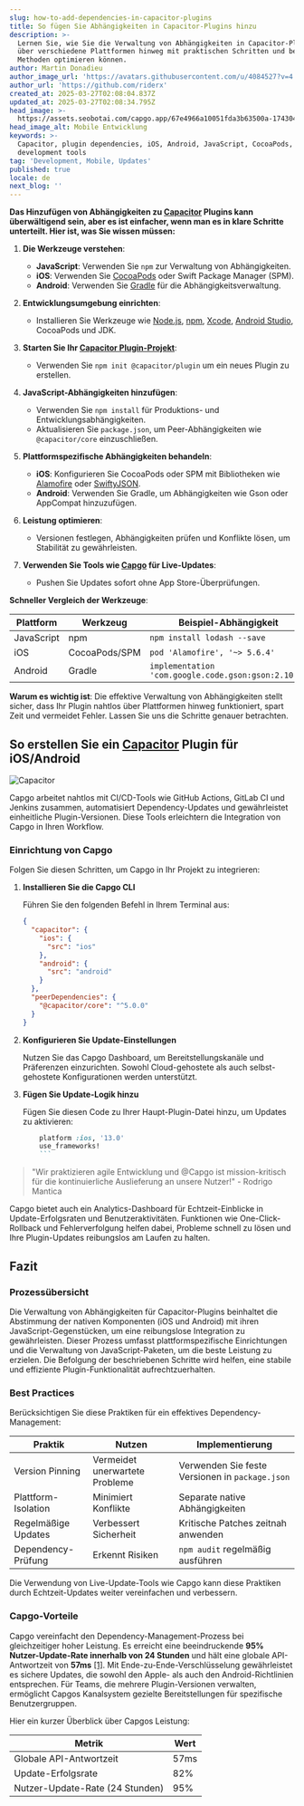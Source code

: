 ```yaml
---
slug: how-to-add-dependencies-in-capacitor-plugins
title: So fügen Sie Abhängigkeiten in Capacitor-Plugins hinzu
description: >-
  Lernen Sie, wie Sie die Verwaltung von Abhängigkeiten in Capacitor-Plugins
  über verschiedene Plattformen hinweg mit praktischen Schritten und bewährten
  Methoden optimieren können.
author: Martin Donadieu
author_image_url: 'https://avatars.githubusercontent.com/u/4084527?v=4'
author_url: 'https://github.com/riderx'
created_at: 2025-03-27T02:08:04.837Z
updated_at: 2025-03-27T02:08:34.795Z
head_image: >-
  https://assets.seobotai.com/capgo.app/67e4966a10051fda3b63500a-1743041314795.jpg
head_image_alt: Mobile Entwicklung
keywords: >-
  Capacitor, plugin dependencies, iOS, Android, JavaScript, CocoaPods, Gradle,
  development tools
tag: 'Development, Mobile, Updates'
published: true
locale: de
next_blog: ''
---
```

**Das Hinzufügen von Abhängigkeiten zu [Capacitor](https://capacitorjs.com/) Plugins kann überwältigend sein, aber es ist einfacher, wenn man es in klare Schritte unterteilt. Hier ist, was Sie wissen müssen:**

1. **Die Werkzeuge verstehen**:
    
    - **JavaScript**: Verwenden Sie `npm` zur Verwaltung von Abhängigkeiten.  
    - **iOS**: Verwenden Sie [CocoaPods](https://cocoapods.org/) oder Swift Package Manager (SPM).
    - **Android**: Verwenden Sie [Gradle](https://gradle.org/) für die Abhängigkeitsverwaltung.

2. **Entwicklungsumgebung einrichten**:
    
    - Installieren Sie Werkzeuge wie [Node.js](https://nodejs.org/en), [npm](https://www.npmjs.com/), [Xcode](https://developer.apple.com/xcode/), [Android Studio](https://developer.android.com/studio), CocoaPods und JDK.

3. **Starten Sie Ihr [Capacitor Plugin-Projekt](https://capgo.app/blog/capacitor-comprehensive-guide/)**:
    
    - Verwenden Sie `npm init @capacitor/plugin` um ein neues Plugin zu erstellen.

4. **JavaScript-Abhängigkeiten hinzufügen**:
    
    - Verwenden Sie `npm install` für Produktions- und Entwicklungsabhängigkeiten.
    - Aktualisieren Sie `package.json`, um Peer-Abhängigkeiten wie `@capacitor/core` einzuschließen.

5. **Plattformspezifische Abhängigkeiten behandeln**:
    
    - **iOS**: Konfigurieren Sie CocoaPods oder SPM mit Bibliotheken wie [Alamofire](https://github.com/Alamofire/Alamofire) oder [SwiftyJSON](https://github.com/SwiftyJSON/SwiftyJSON).
    - **Android**: Verwenden Sie Gradle, um Abhängigkeiten wie Gson oder AppCompat hinzuzufügen.

6. **Leistung optimieren**:
    
    - Versionen festlegen, Abhängigkeiten prüfen und Konflikte lösen, um Stabilität zu gewährleisten.

7. **Verwenden Sie Tools wie [Capgo](https://capgo.app/) für Live-Updates**:
    
    - Pushen Sie Updates sofort ohne App Store-Überprüfungen.

**Schneller Vergleich der Werkzeuge**:

| Plattform | Werkzeug | Beispiel-Abhängigkeit |
| --- | --- | --- |
| JavaScript | npm | `npm install lodash --save` |
| iOS | CocoaPods/SPM | `pod 'Alamofire', '~> 5.6.4'` |
| Android | Gradle | `implementation 'com.google.code.gson:gson:2.10.1'` |

**Warum es wichtig ist**: Die effektive Verwaltung von Abhängigkeiten stellt sicher, dass Ihr Plugin nahtlos über Plattformen hinweg funktioniert, spart Zeit und vermeidet Fehler. Lassen Sie uns die Schritte genauer betrachten.

## So erstellen Sie ein [Capacitor](https://capacitorjs.com/) Plugin für iOS/Android

![Capacitor](https://mars-images.imgix.net/seobot/screenshots/capacitorjs.com-4c1a6a7e452082d30f5bff9840b00b7d-2025-03-27.jpg?auto=compress)

Capgo arbeitet nahtlos mit CI/CD-Tools wie GitHub Actions, GitLab CI und Jenkins zusammen, automatisiert Dependency-Updates und gewährleistet einheitliche Plugin-Versionen. Diese Tools erleichtern die Integration von Capgo in Ihren Workflow.

### Einrichtung von Capgo

Folgen Sie diesen Schritten, um Capgo in Ihr Projekt zu integrieren:

1. **Installieren Sie die Capgo CLI**
    
    Führen Sie den folgenden Befehl in Ihrem Terminal aus:
    
    ```json
    {
      "capacitor": {
        "ios": {
          "src": "ios"
        },
        "android": {
          "src": "android"
        }
      },
      "peerDependencies": {
        "@capacitor/core": "^5.0.0"
      }
    }
    ```
    
2. **Konfigurieren Sie Update-Einstellungen**
    
    Nutzen Sie das Capgo Dashboard, um Bereitstellungskanäle und Präferenzen einzurichten. Sowohl Cloud-gehostete als auch selbst-gehostete Konfigurationen werden unterstützt.
    
3. **Fügen Sie Update-Logik hinzu**
    
    Fügen Sie diesen Code zu Ihrer Haupt-Plugin-Datei hinzu, um Updates zu aktivieren:
    
    ```ruby
        platform :ios, '13.0'
        use_frameworks!
        ```

> "Wir praktizieren agile Entwicklung und @Capgo ist mission-kritisch für die kontinuierliche Auslieferung an unsere Nutzer!" - Rodrigo Mantica

Capgo bietet auch ein Analytics-Dashboard für Echtzeit-Einblicke in Update-Erfolgsraten und Benutzeraktivitäten. Funktionen wie One-Click-Rollback und Fehlerverfolgung helfen dabei, Probleme schnell zu lösen und Ihre Plugin-Updates reibungslos am Laufen zu halten.

## Fazit

### Prozessübersicht

Die Verwaltung von Abhängigkeiten für Capacitor-Plugins beinhaltet die Abstimmung der nativen Komponenten (iOS und Android) mit ihren JavaScript-Gegenstücken, um eine reibungslose Integration zu gewährleisten. Dieser Prozess umfasst plattformspezifische Einrichtungen und die Verwaltung von JavaScript-Paketen, um die beste Leistung zu erzielen. Die Befolgung der beschriebenen Schritte wird helfen, eine stabile und effiziente Plugin-Funktionalität aufrechtzuerhalten.

### Best Practices

Berücksichtigen Sie diese Praktiken für ein effektives Dependency-Management:

| Praktik | Nutzen | Implementierung |
| --- | --- | --- |
| Version Pinning | Vermeidet unerwartete Probleme | Verwenden Sie feste Versionen in `package.json` |
| Plattform-Isolation | Minimiert Konflikte | Separate native Abhängigkeiten |
| Regelmäßige Updates | Verbessert Sicherheit | Kritische Patches zeitnah anwenden |
| Dependency-Prüfung | Erkennt Risiken | `npm audit` regelmäßig ausführen |

Die Verwendung von Live-Update-Tools wie Capgo kann diese Praktiken durch Echtzeit-Updates weiter vereinfachen und verbessern.

### Capgo-Vorteile

Capgo vereinfacht den Dependency-Management-Prozess bei gleichzeitiger hoher Leistung. Es erreicht eine beeindruckende **95% Nutzer-Update-Rate innerhalb von 24 Stunden** und hält eine globale API-Antwortzeit von **57ms** [\[1\]](https://capgo.app/). Mit Ende-zu-Ende-Verschlüsselung gewährleistet es sichere Updates, die sowohl den Apple- als auch den Android-Richtlinien entsprechen. Für Teams, die mehrere Plugin-Versionen verwalten, ermöglicht Capgos Kanalsystem gezielte Bereitstellungen für spezifische Benutzergruppen.

Hier ein kurzer Überblick über Capgos Leistung:

| Metrik | Wert |
| --- | --- |
| Globale API-Antwortzeit | 57ms |
| Update-Erfolgsrate | 82% |
| Nutzer-Update-Rate (24 Stunden) | 95% |
